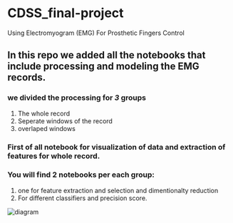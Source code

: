 # CDSS_final-project
Using Electromyogram (EMG) For Prosthetic Fingers Control
## In this repo we added all the notebooks that include processing and modeling the EMG records.
### we divided the processing  for ***3*** groups 
1. The whole record
2. Seperate windows of the record
3. overlaped windows 
### First of all notebook for visualization of data and extraction of features for whole record.
### You will find 2 notebooks per each group:
1. one for feature extraction and selection and dimentionalty reduction 
2. For different classifiers and precision score.


![diagram](https://github.com/Naira06/CDSS_final-project/assets/93448393/bac0941a-ca40-418b-9c60-cdc7d29fa71f)
